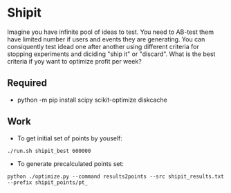 # Shipit

Imagine you have infinite pool of ideas to test.
You need to AB-test them have limited number if users and events they are generating.
You can consiquently test idead one after another using different criteria for stopping experiments and diciding "ship it" or "discard".
What is the best criteria if yoy want to optimize profit per week?


## Required

- python -m pip install scipy scikit-optimize diskcache

## Work

- To get initial set of points by youself:
```
./run.sh shipit_best 600000
```

- To generate precalculated points set:
```
python ./optimize.py --command results2points --src shipit_results.txt --prefix shipit_points/pt_
```